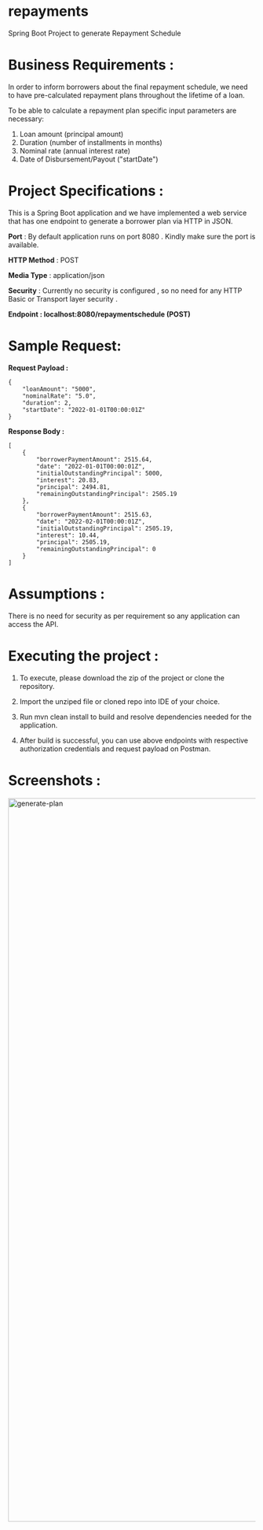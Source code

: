 # repayments
Spring Boot Project to generate Repayment Schedule

# Business Requirements :

In order to inform borrowers about the final repayment schedule, we need to have pre-calculated repayment plans throughout the lifetime of a loan.

To be able to calculate a repayment plan specific input parameters are necessary:

1. Loan amount (principal amount)
2. Duration (number of installments in months)
3. Nominal rate (annual interest rate)
4. Date of Disbursement/Payout ("startDate")


# Project Specifications :

This is a Spring Boot application and we have implemented a web service that has one endpoint to generate a borrower plan via HTTP in JSON.

  **Port**         : By default application runs on port 8080 . Kindly make sure the port is available.
  
  **HTTP Method**  : POST
  
  **Media Type**   : application/json
  
  **Security**     : Currently no security is configured , so no need for any HTTP Basic or Transport layer security .  
  
  **Endpoint : localhost:8080/repaymentschedule (POST)**
  



# Sample Request: 


**Request Payload :** 

```
{
    "loanAmount": "5000",
    "nominalRate": "5.0",
    "duration": 2,
    "startDate": "2022-01-01T00:00:01Z"
}
```

**Response Body :** 
```
[
    {
        "borrowerPaymentAmount": 2515.64,
        "date": "2022-01-01T00:00:01Z",
        "initialOutstandingPrincipal": 5000,
        "interest": 20.83,
        "principal": 2494.81,
        "remainingOutstandingPrincipal": 2505.19
    },
    {
        "borrowerPaymentAmount": 2515.63,
        "date": "2022-02-01T00:00:01Z",
        "initialOutstandingPrincipal": 2505.19,
        "interest": 10.44,
        "principal": 2505.19,
        "remainingOutstandingPrincipal": 0
    }
]
```


# Assumptions : 

There is no need for security as per requirement so any application can access the API.



# Executing the project :

1. To execute, please download the zip of the project or clone the repository.

2. Import the unziped file or cloned repo into IDE of your choice.

3. Run mvn clean install to build and resolve dependencies needed for the application.

4. After build is successful, you can use above endpoints with respective authorization credentials and request payload on Postman.





# Screenshots :




<img width="1470" alt="generate-plan" src="https://user-images.githubusercontent.com/30754286/147372298-43b7e05f-395d-4ab0-9d2c-272a361c17e9.png">




